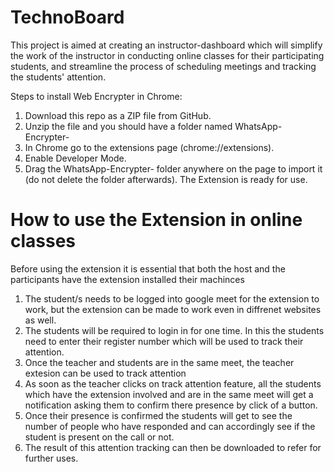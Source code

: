 # TechnoBoard

This project is aimed at creating an instructor-dashboard which will simplify the work of the instructor in conducting online classes for their participating students, and streamline the process of scheduling meetings and tracking the students' attention.

Steps to install Web Encrypter in Chrome:

1. Download this repo as a ZIP file from GitHub.
2. Unzip the file and you should have a folder named WhatsApp-Encrypter-
3. In Chrome go to the extensions page (chrome://extensions).
4. Enable Developer Mode.
5. Drag the WhatsApp-Encrypter- folder anywhere on the page to import it (do not delete the folder afterwards).
The Extension is ready for use.

# How to use the Extension in online classes
Before using the extension it is essential that both the host and the participants have the extension installed their machinces
1. The student/s needs to be logged into google meet for the extension to work, but the extension can be made to work even in diffrenet websites as well.
2. The students will be required to login in for one time. In this the students need to enter their register number which will be used to track their attention.
3. Once the teacher and students are in the same meet, the teacher extesion can be used to track attention
4. As soon as the teacher clicks on track attention feature, all the students which have the extension involved and are in the same meet will get a notification asking them to confirm there presence by click of a button.
5. Once their presence is confirmed the students will get to see the number of people who have responded and can accordingly see if the student is present on the call or not.
6. The result of this attention tracking can then be downloaded to refer for further uses.

# 
